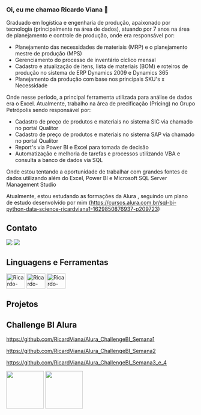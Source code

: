 ### Oi, eu me chamao Ricardo Viana 👋

Graduado em logística e engenharia de produção, apaixonado por tecnologia (principalmente na área de dados), atuando por 7 anos na área de planejamento e controle de produção, onde era responsável por: 

- Planejamento das necessidades de materiais (MRP) e o planejamento mestre de produção (MPS)
- Gerenciamento do processo de inventário cíclico mensal
- Cadastro e atualização de itens, lista de materiais (BOM) e roteiros de produção no sistema de ERP Dynamics 2009 e Dynamics 365
- Planejamento da produção com base nos principais SKU's x Necessidade

Onde nesse período, a principal ferramenta utilizada para análise de dados era o Excel. 
Atualmente, trabalho na área de precificação (Pricing) no Grupo Petrópolis sendo responsável por:

- Cadastro de preço de produtos e materiais no sistema SIC via chamado no portal Qualitor
- Cadastro de preço de produtos e materiais no sistema SAP via chamado no portal Qualitor
- Report's via Power BI e Excel para tomada de decisão
- Automatização e melhoria de tarefas e processos utilizando VBA e consulta a banco de dados via SQL

Onde estou tentando a oportunidade de trabalhar com grandes fontes de dados utilizando além do Excel, Power BI e Microsoft SQL Server Management Studio

Atualmente, estou estudando as formações da Alura , seguindo um plano de estudo desenvolvido por mim (https://cursos.alura.com.br/sql-bi-python-data-science-ricardviana1-1629850876937-p209723)

## Contato

<a href = "mailto:ricardviana@gmail.com"><img src="https://img.shields.io/badge/-Gmail-%23333?style=for-the-badge&logo=gmail&logoColor=white" target="_blank"></a> <a href="linkedin.com/in/ricardo-viana-42485197" target="_blank"><img src="https://img.shields.io/badge/-LinkedIn-%230077B5?style=for-the-badge&logo=linkedin&logoColor=white" target="_blank"></a> 


## Linguagens e Ferramentas

<img align="center" alt="Ricardo-Pbi" height="40" width="50" src="https://upload.wikimedia.org/wikipedia/commons/thumb/c/cf/New_Power_BI_Logo.svg/600px-New_Power_BI_Logo.svg.png"> <img align="center" alt="Ricardo-Excel" height="40" width="50" src="https://upload.wikimedia.org/wikipedia/commons/thumb/3/34/Microsoft_Office_Excel_%282019%E2%80%93present%29.svg/512px-Microsoft_Office_Excel_%282019%E2%80%93present%29.svg.png"> <img align="center" alt="Ricardo-Excel" height="40" width="50" src="https://www.svgrepo.com/show/303229/microsoft-sql-server-logo.svg"> 

## Projetos 

## Challenge BI Alura

https://github.com/RicardViana/Alura_ChallengeBI_Semana1

https://github.com/RicardViana/Alura_ChallengeBI_Semana2

https://github.com/RicardViana/Alura_ChallengeBI_Semana3_e_4

<img src="https://user-images.githubusercontent.com/62486279/136662704-e314887f-c56b-48b5-b9d7-b95e89480491.png" width="100"> <img src="https://user-images.githubusercontent.com/62486279/136662691-81486f85-9feb-4dc1-a52b-bfde064e8b1b.png" width="100">
